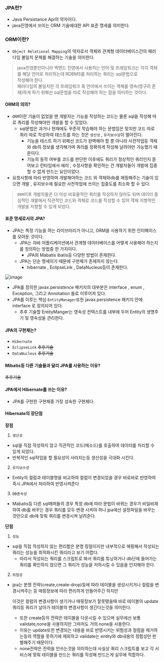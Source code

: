 ### JPA란?
- Java Persistance Api의 약자이다.
- java진영에서 쓰이는 ORM 기술에대한 API 표준 명세를 의미한다.

### ORM이란?
- `Object Relational Mapping`의 약자로서 객체와 관계형 데이터베이스간의 패러다임 불일치 문제를 해결하는 기술을 의미한다.

> java진영뿐만아니라 백엔드 진영에서 사용하는 언어 및 프레임워크는 각각 객체를 해당 언어로 처리하는데 RDBMS를 처리하는 쿼리는 sql문법으로 <br>작성해야 한다. <br>패러다임의 불일치란 각 프레임워크 혹 언어에서 쓰이는 객체를 영속(영구히 존재)하게 하기 위해선 sql문법을 따로 작성해야 하는 점을 의미하는 것이다.

#### ORM의 의의?
- `ORM`이란 기술이 없었을 땐 개발자는 기능을 작성하는 코드는 물론 sql을 작성해 따로 쿼리를 작성해야만 개발을 할 수 있었다.
  - sql문법은 과거나 현재에도 꾸준히 학습해야 하는 문법임은 맞지만 코드 따로 쿼리 따로 작성하여 테스트를 하는 것은 `생산성` , `유지보수성`이 떨어진다.
    - 기능을 테스트 하기 위해선 코드가 완벽해야 할 뿐 아니라 사전작업등 객체와 db의 정보를 생각해가며 쿼리를 정확하게 작성해 날려야만 가능했기 때문이다.
    - 기능의 동작 여부를 코드를 판단한 이후에도 쿼리가 정상적인 쿼리인지 뜯어보고 런타임에서 에러 , 수정사항을 확인하는 건 개발자들이 개발에 집중할 수 없게 만드는 요인이었다.
- 요청사항에 따라 반영하며 개발해야하는 코드 외 객체와db를 매핑해주는 기술이 있으면 개발 , 유지보수에 필요한 사전작업에 쓰이는 집중도를 최소화 할 수 있다.

> `ORM`이후 개발자들은 더 이상 비효율적인 쿼리를 작성하지 않아도 되며 데이터 중심적인 개발에서 직관적인 코드와 객체로 코드를 작성할 수 있어 객체 지향적인 개발을 지향할 수 있게 되었다.

#### 표준 명세로서의 JPA?
- JPA는 특정 기능을 하는 라이브러리가 아니고, ORM을 사용하기 위한 인터페이스를 모아둔 것이다.
  - JPA는 자바 어플리케이션에서 관계형 데이터베이스를 어떻게 사용해야 하는지를 정의하는 방법중 한 가지이다.
    - JPA외 Mabatis ibatis등 다양한 방법이 존재한다.
  - JPA는 단순 명세이기 때문에 구현체가 존재하지 않는다.
    - hibernate , EclipseLink , DataNucleus등이 존재한다.
    
![image](https://user-images.githubusercontent.com/98382954/210589038-d80259b0-49ee-44db-85b5-95a656d829b2.png)

  - JPA를 정의한 javax.persistence 패키지의 대부분은 interface , enum , Exception, 그리고  Annotation 들로 이루어져 있다.
  - JPA를 이루는 핵심 `EntityManager`또한 javax.persistence 패키지 안에 interface 로 정의되어 있다.
    - 추후 기술할 EntityManger는 영속성 컨텍스트를 내부에 두어 Entity의 생명주기 및 영속성을 관리한다.
 
#### JPA의 구현체는?
- `Hibernate`
- `EclipseLink` ~~추후기술~~
- `DataNucleus` ~~추후기술~~

#### Mibatis등 다른 기술들과 달리 JPA를 사용하는 이유?
~~추후기술~~

#### JPA에서 Hibernate를 쓰는 이유?
- JPA를 구현한 구현체중 가장 성숙한 구현체다.

#### Hibernate의 장단점
**장점**
1. `생산성`
  - sql을 직접 작성하지 않고 직관적인 코드(메소드)를 호출하여 데이터를 처리할 수 있게 되었다.
  - 반복적인 sql작업을 할 필요성이 사라지는등 생산성을 극대화 시킨다.
2. `유지보수성`
  - Entity의 컬럼과 테이블명을 비교하여 컬럼이 변경되었을 경우 바로바로 반영하여 즉시 JPA에서 처리하여 반영시켜준다
3. `DB종속성`
  - Mabatis등 다른 sql매퍼들의 경우 특정 db에 따라 문법이 바뀌는 경우가 비일비재하여 db를 바꾸는 경우 쿼리를 모두 변경 시켜야 하나 jpa에선 설정파일을 바꾸는 것만으로 db에 맞춰 쿼리를 변경시켜 날려준다.  

**단점**
1. `성능`
  - sql을 직접 작성하지 않는 편리함은 분명 장점이지만 내부적으로 매핑해서 작성되는 쿼리는 성능을 최적화시킨 쿼리라고 보기 어렵다.
    - 따라서 작성되는 쿼리를 스크립트로 봐서 쿼리를 튜닝하거나 db단에 들어가는 쿼리를 확인하지 않으면 그 쿼리가 성능을 저하시킬 수 있음을 인지해야 한다.
 2. `위험성`
  - jpa는 분명 전략(create,create-drop)등에 따라 테이블을 생성시키거나 컬럼을 변경시켜주는 등 매핑정보에 따라 편리하게 만들어주긴 하지만

    이것은 컬럼의 변경사항이 생기거나 매핑정보가 잘못됐을때 바로 테이블의 update쿼리등 쿼리가 날아가 테이블의 변경사항이 생긴다는것을 의미한다.
    - 또한 create등의 전략은 테이블을 다운시킬 수 있으며 실무에선 보통 validate,none을 사용하지만 그마저도 거의 none을 사용한다.
    - 이유는 update또한 변경되는 내용을 바로 반영시키는 위험성과 컬럼을 제거하는등의 역할을 못하기에 제외하고 validate는 entity와 db내용의 정합성만 판별해주기 때문이다.
    - none전략은 전략을 안쓰는것을 의미하는데 사실상 쿼리 스크립트를 보고 각 서비스에 맞춰 테이블을 만드는 쿼리를 작성해 만드는게 실무에 적합하다.
